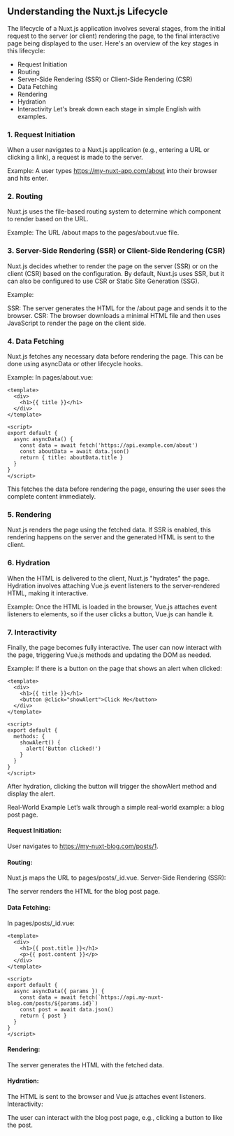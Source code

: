## Understanding the Nuxt.js Lifecycle
The lifecycle of a Nuxt.js application involves several stages, from the initial request to the server (or client) rendering the page, to the final interactive page being displayed to the user. Here's an overview of the key stages in this lifecycle:

- Request Initiation
- Routing
- Server-Side Rendering (SSR) or Client-Side Rendering (CSR)
- Data Fetching
- Rendering
- Hydration
- Interactivity
Let's break down each stage in simple English with examples.

### 1. Request Initiation
When a user navigates to a Nuxt.js application (e.g., entering a URL or clicking a link), a request is made to the server.

Example:
A user types https://my-nuxt-app.com/about into their browser and hits enter.

### 2. Routing
Nuxt.js uses the file-based routing system to determine which component to render based on the URL.

Example:
The URL /about maps to the pages/about.vue file.

### 3. Server-Side Rendering (SSR) or Client-Side Rendering (CSR)
Nuxt.js decides whether to render the page on the server (SSR) or on the client (CSR) based on the configuration. By default, Nuxt.js uses SSR, but it can also be configured to use CSR or Static Site Generation (SSG).

Example:

SSR: The server generates the HTML for the /about page and sends it to the browser.
CSR: The browser downloads a minimal HTML file and then uses JavaScript to render the page on the client side.
### 4. Data Fetching
Nuxt.js fetches any necessary data before rendering the page. This can be done using asyncData or other lifecycle hooks.

Example:
In pages/about.vue:
```
<template>
  <div>
    <h1>{{ title }}</h1>
  </div>
</template>

<script>
export default {
  async asyncData() {
    const data = await fetch('https://api.example.com/about')
    const aboutData = await data.json()
    return { title: aboutData.title }
  }
}
</script>
```
This fetches the data before rendering the page, ensuring the user sees the complete content immediately.
### 5. Rendering
Nuxt.js renders the page using the fetched data. If SSR is enabled, this rendering happens on the server and the generated HTML is sent to the client.
### 6. Hydration
When the HTML is delivered to the client, Nuxt.js "hydrates" the page. Hydration involves attaching Vue.js event listeners to the server-rendered HTML, making it interactive.

Example:
Once the HTML is loaded in the browser, Vue.js attaches event listeners to elements, so if the user clicks a button, Vue.js can handle it.

### 7. Interactivity
Finally, the page becomes fully interactive. The user can now interact with the page, triggering Vue.js methods and updating the DOM as needed.

Example:
If there is a button on the page that shows an alert when clicked:
```
<template>
  <div>
    <h1>{{ title }}</h1>
    <button @click="showAlert">Click Me</button>
  </div>
</template>

<script>
export default {
  methods: {
    showAlert() {
      alert('Button clicked!')
    }
  }
}
</script>
```
After hydration, clicking the button will trigger the showAlert method and display the alert.

Real-World Example
Let’s walk through a simple real-world example: a blog post page.

#### Request Initiation:

User navigates to https://my-nuxt-blog.com/posts/1.
#### Routing:

Nuxt.js maps the URL to pages/posts/_id.vue.
Server-Side Rendering (SSR):

The server renders the HTML for the blog post page.
#### Data Fetching:

In pages/posts/_id.vue:
```
<template>
  <div>
    <h1>{{ post.title }}</h1>
    <p>{{ post.content }}</p>
  </div>
</template>

<script>
export default {
  async asyncData({ params }) {
    const data = await fetch(`https://api.my-nuxt-blog.com/posts/${params.id}`)
    const post = await data.json()
    return { post }
  }
}
</script>
```
#### Rendering:

The server generates the HTML with the fetched data.
#### Hydration:

The HTML is sent to the browser and Vue.js attaches event listeners.
Interactivity:

The user can interact with the blog post page, e.g., clicking a button to like the post.
